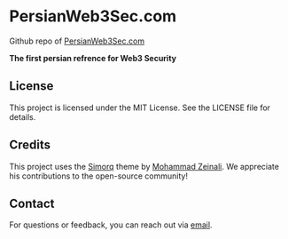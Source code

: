 # PersianWeb3Sec.com

Github repo of [PersianWeb3Sec.com](https://persianweb3sec.com)

**The first persian refrence for Web3 Security**

## License

This project is licensed under the MIT License. See the LICENSE file for details.

## Credits

This project uses the [Simorq](https://github.com/mhdzli/simorq) theme by [Mohammad Zeinali](https://github.com/mhdzli). We appreciate his contributions to the open-source community!

## Contact

For questions or feedback, you can reach out via [email](mailto::persianweb3sec@proton.me).
